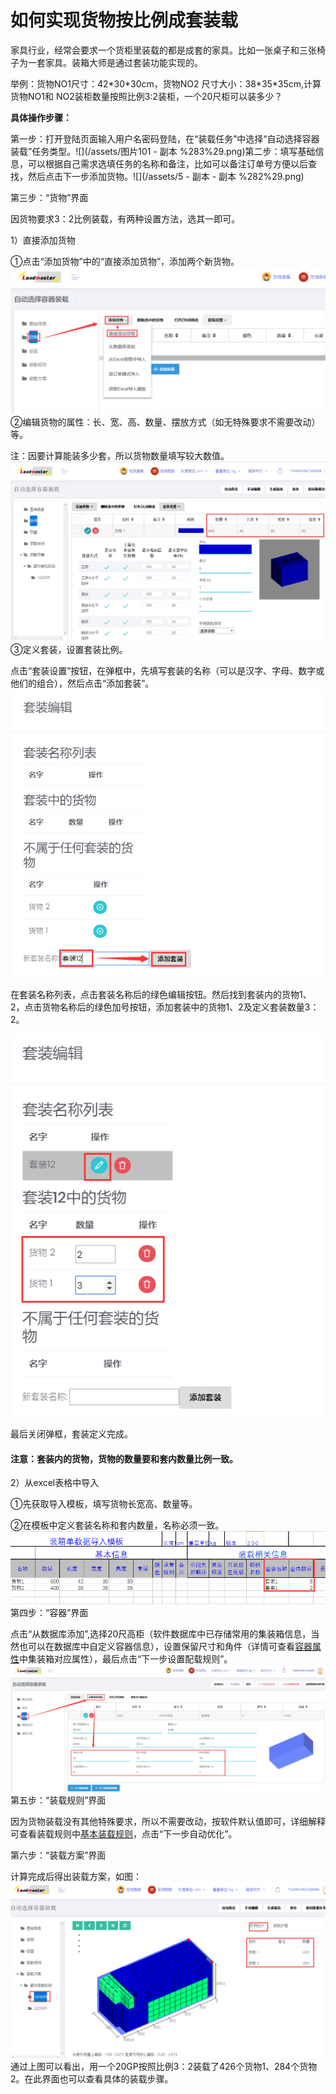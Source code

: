 # 如何实现货物按比例成套装载

家具行业，经常会要求一个货柜里装载的都是成套的家具。比如一张桌子和三张椅子为一套家具。装箱大师是通过套装功能实现的。

举例：货物NO1尺寸：42\*30\*30cm，货物NO2 尺寸大小：38\*35\*35cm,计算货物NO1和 NO2装柜数量按照比例3:2装柜，一个20尺柜可以装多少？

**具体操作步骤：**

第一步：打开登陆页面输入用户名密码登陆，在“装载任务”中选择“自动选择容器装载”任务类型。![](/assets/图片101 - 副本 %283%29.png)第二步：填写基础信息，可以根据自己需求选填任务的名称和备注，比如可以备注订单号方便以后查找，然后点击下一步添加货物。![](/assets/5 - 副本 - 副本 %282%29.png)

第三步：“货物”界面

因货物要求3：2比例装载，有两种设置方法，选其一即可。

1）直接添加货物

①点击“添加货物”中的“直接添加货物”，添加两个新货物。![](/assets/xx.png)②编辑货物的属性：长、宽、高、数量、摆放方式（如无特殊要求不需要改动）等。

注：因要计算能装多少套，所以货物数量填写较大数值。![](/assets/68.png)③定义套装，设置套装比例。

点击“套装设置”按钮，在弹框中，先填写套装的名称（可以是汉字、字母、数字或他们的组合），然后点击“添加套装”。![](/assets/QQ截图20181029171502.png)

在套装名称列表，点击套装名称后的绿色编辑按钮。然后找到套装内的货物1、2，点击货物名称后的绿色加号按钮，添加套装中的货物1、2及定义套装数量3：2。

![](/assets/QQ截图20181029171923.png)

最后关闭弹框，套装定义完成。

#### 注意：套装内的货物，货物的数量要和套内数量比例一致。

2）从excel表格中导入

①先获取导入模板，填写货物长宽高、数量等。

②在模板中定义套装名称和套内数量，名称必须一致。![](/assets/70.png)第四步：“容器”界面

点击“从数据库添加”,选择20尺高柜（软件数据库中已存储常用的集装箱信息，当然也可以在数据库中自定义容器信息），设置保留尺寸和角件（详情可查看[容器属性](https://doc.zhuangxiang.com/page/container/property.html)中集装箱对应属性），最后点击“下一步设置配载规则”。![](/assets/vv.png)第五步：“装载规则”界面

因为货物装载没有其他特殊要求，所以不需要改动，按软件默认值即可，详细解释可查看装载规则中[基本装载规则](https://doc.zhuangxiang.com/page/Loading%20Rule/base%20rule.html)，点击“下一步自动优化”。

第六步：“装载方案”界面

计算完成后得出装载方案，如图：![](/assets/73.png)通过上图可以看出，用一个20GP按照比例3：2装载了426个货物1、284个货物2。在此界面也可以查看具体的装载步骤。

